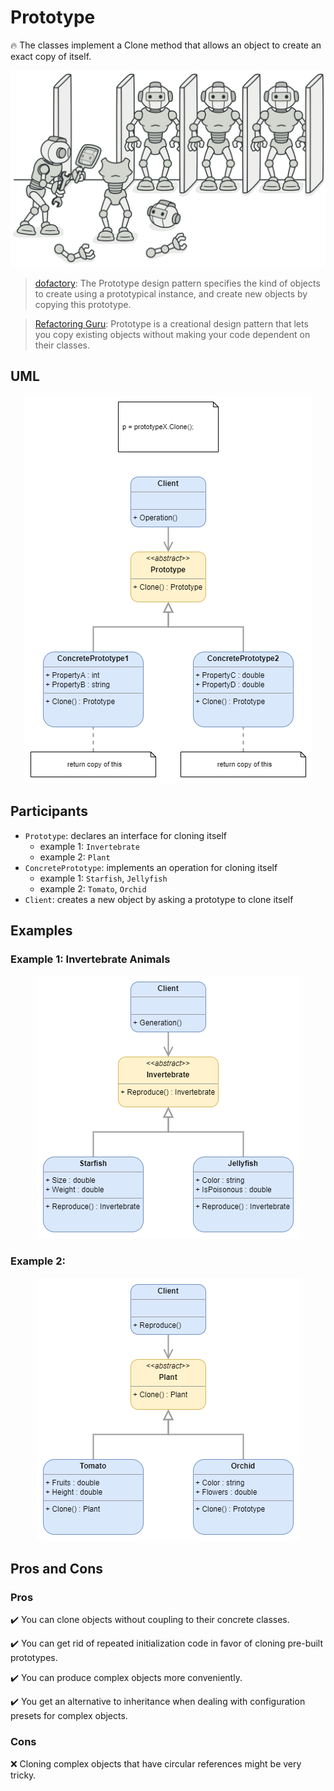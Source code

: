 # Prototype

:fire: The classes implement a Clone method that allows an object to create an exact copy of itself.

![prototype-2x](images/prototype-2x.png)

> [dofactory](https://www.dofactory.com/net/design-patterns): 
> The Prototype design pattern specifies the kind of objects to create using a prototypical instance, and create new objects by copying this prototype.

> [Refactoring Guru](https://refactoring.guru/design-patterns/catalog):
> Prototype is a creational design pattern that lets you copy existing objects without making your code dependent on their classes.

## UML

<p align="center">
	<img src="images/PrototypeUML.png" alt="prototype uml">
</p>

## Participants

* `Prototype`: declares an interface for cloning itself
  * example 1: `Invertebrate`
  * example 2: `Plant`
* `ConcretePrototype`: implements an operation for cloning itself
  * example 1: `Starfish`, `Jellyfish`
  * example 2: `Tomato`, `Orchid`
* `Client`: creates a new object by asking a prototype to clone itself

## Examples

### Example 1: Invertebrate Animals

<p align="center">
	<img src="images/Prototype1.png" alt="prototype 1">
</p>


### Example 2: 

<p align="center">
	<img src="images/Prototype2.png" alt="prototype 2">
</p>

## Pros and Cons
 
### Pros

:heavy_check_mark: You can clone objects without coupling to their concrete classes.

:heavy_check_mark: You can get rid of repeated initialization code in favor of cloning pre-built prototypes.

:heavy_check_mark: You can produce complex objects more conveniently.

:heavy_check_mark: You get an alternative to inheritance when dealing with configuration presets for complex objects.

### Cons

:x: Cloning complex objects that have circular references might be very tricky.